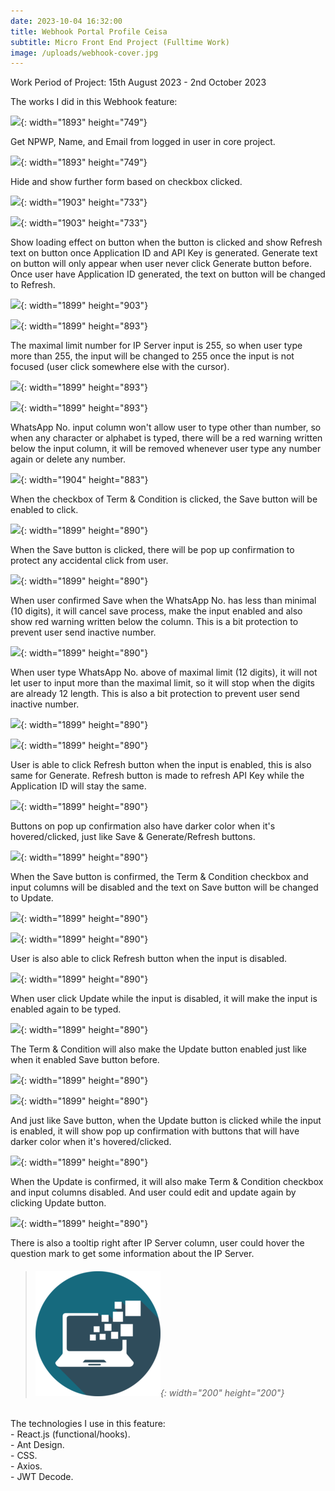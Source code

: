 ```yaml
---
date: 2023-10-04 16:32:00
title: Webhook Portal Profile Ceisa
subtitle: Micro Front End Project (Fulltime Work)
image: /uploads/webhook-cover.jpg
---
```

Work Period of Project: 15th August 2023 - 2nd October 2023

The works I did in this Webhook feature:

![](/uploads/webhook-h2h-unchecked.jpg){: width="1893" height="749"}

Get NPWP, Name, and Email from logged in user in core project.

![](/uploads/webhook-h2h-checked.jpg){: width="1893" height="749"}

Hide and show further form based on checkbox clicked.

![](/uploads/webhook-generate-clicked.jpg){: width="1903" height="733"}

![](/uploads/webhook-generate-done.jpg){: width="1903" height="733"}

Show loading effect on button when the button is clicked and show Refresh text on button once Application ID and API Key is generated. Generate text on button will only appear when user never click Generate button before. Once user have Application ID generated, the text on button will be changed to Refresh.

![](/uploads/webhook-ipserver-outoflimit.jpg){: width="1899" height="903"}

![](/uploads/webhook-ipserver-limit.jpg){: width="1899" height="893"}

The maximal limit number for IP Server input is 255, so when user type more than 255, the input will be changed to 255 once the input is not focused (user click somewhere else with the cursor).

![](/uploads/webhook-whatsapp-nonumber-input.jpg){: width="1899" height="893"}

![](/uploads/webhook-whatsapp-number-input.jpg){: width="1899" height="893"}

WhatsApp No. input column won't allow user to type other than number, so when any character or alphabet is typed, there will be a red warning written below the input column, it will be removed whenever user type any number again or delete any number.

![](/uploads/webhook-save-termcond-checked.jpg){: width="1904" height="883"}

When the checkbox of Term & Condition is clicked, the Save button will be enabled to click.

![](/uploads/webhook-save-clicked.jpg){: width="1899" height="890"}

When the Save button is clicked, there will be pop up confirmation to protect any accidental click from user.

![](/uploads/webhook-save-whatsapp-underminimal.jpg){: width="1899" height="890"}

When user confirmed Save when the WhatsApp No. has less than minimal (10 digits), it will cancel save process, make the input enabled and also show red warning written below the column. This is a bit protection to prevent user send inactive number.

![](/uploads/webhook-whatsapp-abovelimit.jpg){: width="1899" height="890"}

When user type WhatsApp No. above of maximal limit (12 digits), it will not let user to input more than the maximal limit, so it will stop when the digits are already 12 length. This is also a bit protection to prevent user send inactive number.

![](/uploads/webhook-refresh-clicked-inputenabled.jpg){: width="1899" height="890"}

![](/uploads/webhook-refresh-done-inputenabled.jpg){: width="1899" height="890"}

User is able to click Refresh button when the input is enabled, this is also same for Generate. Refresh button is made to refresh API Key while the Application ID will stay the same.

![](/uploads/webhook-save-popupconfirm.jpg){: width="1899" height="890"}

Buttons on pop up confirmation also have darker color when it's hovered/clicked, just like Save & Generate/Refresh buttons.

![](/uploads/webhook-save-confirmed.jpg){: width="1899" height="890"}

When the Save button is confirmed, the Term & Condition checkbox and input columns will be disabled and the text on Save button will be changed to Update.

![](/uploads/webhook-refresh-clicked-inputdisabled.jpg){: width="1899" height="890"}

![](/uploads/webhook-refresh-done-inputdisabled.jpg){: width="1899" height="890"}

User is also able to click Refresh button when the input is disabled.

![](/uploads/webhook-update-enabled.jpg){: width="1899" height="890"}

When user click Update while the input is disabled, it will make the input is enabled again to be typed.

![](/uploads/webhook-update-termcond-checked.jpg){: width="1899" height="890"}

The Term & Condition will also make the Update button enabled just like when it enabled Save button before.

![](/uploads/webhook-update-clicked.jpg){: width="1899" height="890"}

![](/uploads/webhook-update-popupconfirm.jpg){: width="1899" height="890"}

And just like Save button, when the Update button is clicked while the input is enabled, it will show pop up confirmation with buttons that will have darker color when it's hovered/clicked.

![](/uploads/webhook-update-confirmed.jpg){: width="1899" height="890"}

When the Update is confirmed, it will also make Term & Condition checkbox and input columns disabled. And user could edit and update again by clicking Update button.

![](/uploads/webhook-ipserver-tooltip.jpg){: width="1899" height="890"}

There is also a tooltip right after IP Server column, user could hover the question mark to get some information about the IP Server.

> ###### ​​​​​​​![](/uploads/information-technology-icon-clipart-1-1-1.png){: width="200" height="200"}

The technologies I use in this feature:<br>\- React.js (functional/hooks).<br>\- Ant Design.<br>\- CSS.<br>\- Axios.<br>\- JWT Decode.